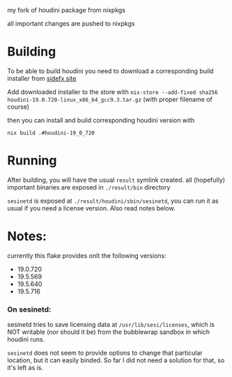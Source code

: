 my fork of houdini package from nixpkgs

all important changes are pushed to nixpkgs

# Building

To be able to build houdini you need to download a corresponding build installer from [sidefx site](https://www.sidefx.com/download/daily-builds/?production=true)

Add downloaded installer to the store with `nix-store --add-fixed sha256 houdini-19.0.720-linux_x86_64_gcc9.3.tar.gz` (with proper filename of course)

then you can install and build corresponding houdini version with

`nix build .#houdini-19_0_720`

# Running

After building, you will have the usual `result` symlink created. all (hopefully) important binaries are exposed in `./result/bin` directory

`sesinetd` is exposed at `./result/houdini/sbin/sesinetd`, you can run it as usual if you need a license version. Also read notes below.

# Notes:

currently this flake provides onlt the following versions:

* 19.0.720
* 19.5.569
* 19.5.640
* 19.5.716

### On sesinetd:

sesinetd tries to save licensing data at `/usr/lib/sesi/licenses`, which is NOT writable (nor should it be) from the bubblewrap sandbox in which houdini runs.

`sesinetd` does not seem to provide options to change that particular location, but it can easily binded. So far I did not need a solution for that, so it's left as is.

